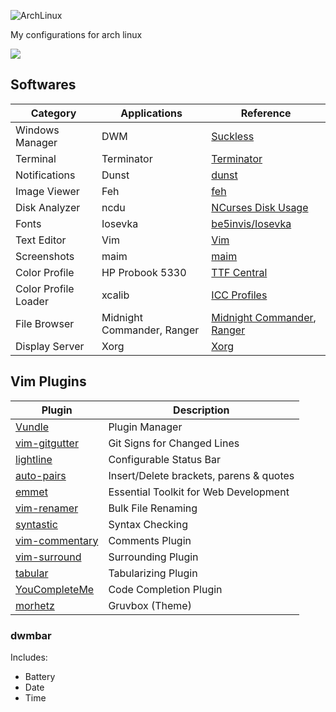 ![ArchLinux](https://upload.wikimedia.org/wikipedia/commons/thumb/7/74/Arch_Linux_logo.svg/375px-Arch_Linux_logo.svg.png)

My configurations for arch linux

<img src="https://img.shields.io/badge/License-MIT-007aff"/>

## Softwares
| Category             | Applications    | Reference                                                                |
| ---                  | ---             | ---                                                                      |
| Windows Manager      | DWM             | [Suckless](https://dwm.suckless.org/)                                    |
| Terminal             | Terminator      | [Terminator](https://wiki.archlinux.org/index.php/Terminator)            |
| Notifications        | Dunst           | [dunst](https://wiki.archlinux.org/index.php/Dunst)                      |
| Image Viewer         | Feh             | [feh](https://wiki.archlinux.org/index.php/Feh)                          |
| Disk Analyzer        | ncdu            | [NCurses Disk Usage](https://dev.yorhel.nl/ncdu)                         |
| Fonts                | Iosevka         | [ be5invis/Iosevka ](https://github.com/be5invis/Iosevka/tree/master/)   |
| Text Editor          | Vim             | [Vim](https://www.vim.org/)                                              |
| Screenshots          | maim            | [maim](https://wiki.archlinux.org/index.php/Screen_capture#maim)         |
| Color Profile        | HP Probook 5330 | [TTF Central](https://www.tftcentral.co.uk/articles/icc_profiles.htm)    |
| Color Profile Loader | xcalib          | [ICC Profiles](https://wiki.archlinux.org/index.php/ICC_profiles#xcalib) |
| File Browser         | Midnight Commander, Ranger      | [Midnight Commander](https://wiki.archlinux.org/index.php/Midnight_Commander), [Ranger](https://wiki.archlinux.org/index.php/Ranger) |
| Display Server       | Xorg            | [Xorg](https://wiki.archlinux.org/index.php/Xorg)                     |

## Vim Plugins
| Plugin                                                            | Description                             |
| ---                                                               | ---                                     |
| [Vundle         ](https://www.github.com/VundleVim/Vundle.vim  ) | Plugin Manager                          |
| [vim-gitgutter  ](https://www.github.com/airblade/vim-gitgutter) | Git Signs for Changed Lines             |
| [lightline      ](https://www.github.com/itchyny/lightline.vim ) | Configurable Status Bar                 |
| [auto-pairs     ](https://www.github.com/jiangmiao/auto-pairs  ) | Insert/Delete brackets, parens & quotes |
| [emmet          ](https://www.github.com/mattn/emmet-vim       ) | Essential Toolkit for Web Development   |
| [vim-renamer    ](https://www.github.com/qpkorr/vim-renamer    ) | Bulk File Renaming                      |
| [syntastic      ](https://www.github.com/scrooloose/syntastic  ) | Syntax Checking                         |
| [vim-commentary ](https://www.github.com/tpope/vim-commentary  ) | Comments Plugin                         |
| [vim-surround   ](https://www.github.com/tpope/vim-surround    ) | Surrounding Plugin                      |
| [tabular        ](https://www.github.com/godlygeek/tabular     ) | Tabularizing Plugin                     |
| [YouCompleteMe  ](https://www.github.com/ycm-core/YouCompleteMe) | Code Completion Plugin                  |
| [morhetz        ](https://github.com/morhetz/gruvbox)            | Gruvbox (Theme)                         |

    
### dwmbar
Includes:
- Battery
- Date
- Time
    


